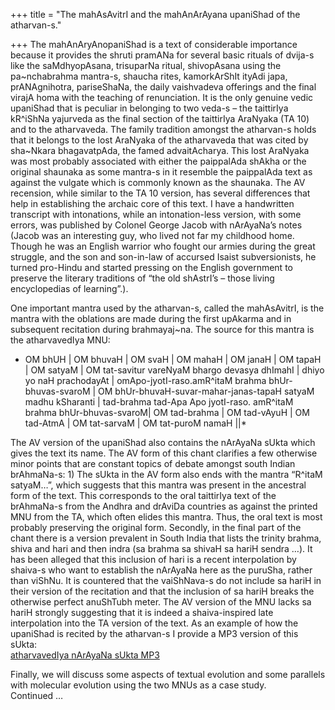 +++
title = "The mahAsAvitrI and the mahAnArAyana upaniShad of the atharvan-s."

+++
The mahAnAryAnopaniShad is a text of considerable importance because it
provides the shruti pramANa for several basic rituals of dvija-s like
the saMdhyopAsana, trisuparNa ritual, shivopAsana using the
pa\~nchabrahma mantra-s, shaucha rites, kamorkArShIt ityAdi japa,
prANAgnihotra, pariseShaNa, the daily vaishvadeva offerings and the
final virajA homa with the teaching of renunciation. It is the only
genuine vedic upaniShad that is peculiar in belonging to two veda-s –
the taittirIya kR^iShNa yajurveda as the final section of the taittirIya
AraNyaka (TA 10) and to the atharvaveda. The family tradition amongst
the atharvan-s holds that it belongs to the lost AraNyaka of the
atharvaveda that was cited by sha\~Nkara bhagavatpAda, the famed
advaitAcharya. This lost AraNyaka was most probably associated with
either the paippalAda shAkha or the original shaunaka as some mantra-s
in it resemble the paippalAda text as against the vulgate which is
commonly known as the shaunaka. The AV recension, while similar to the
TA 10 version, has several differences that help in establishing the
archaic core of this text. I have a handwritten transcript with
intonations, while an intonation-less version, with some errors, was
published by Colonel George Jacob with nArAyaNa’s notes (Jacob was an
interesting guy, who lived not far my childhood home. Though he was an
English warrior who fought our armies during the great struggle, and the
son and son-in-law of accursed Isaist subversionists, he turned
pro-Hindu and started pressing on the English government to preserve the
literary traditions of “the old shAstrI’s – those living encyclopedias
of learning”.).

One important mantra used by the atharvan-s, called the mahAsAvitrI, is
the mantra with the oblations are made during the first upAkarma and in
subsequent recitation during brahmayaj\~na. The source for this mantra
is the atharvavedIya MNU:  
* OM bhUH | OM bhuvaH | OM svaH | OM mahaH | OM janaH | OM tapaH | OM
satyaM | OM tat-savitur vareNyaM bhargo devasya dhImahI | dhiyo yo naH
prachodayAt | omApo-jyotI-raso.amR^itaM brahma bhUr-bhuvas-svaroM | OM
bhUr-bhuvaH-suvar-mahar-janas-tapaH satyaM madhu kSharanti | tad-brahma
tad-Apa Apo jyotI-raso. amR^itaM brahma bhUr-bhuvas-svaroM| OM
tad-brahma | OM tad-vAyuH | OM tad-AtmA | OM tat-sarvaM | OM tat-puroM
namaH ||*

The AV version of the upaniShad also contains the nArAyaNa sUkta which
gives the text its name. The AV form of this chant clarifies a few
otherwise minor points that are constant topics of debate amongst south
Indian brAhmaNa-s: 1) The sUkta in the AV form also ends with the mantra
“R^itaM satyaM…”, which suggests that this mantra was present in the
ancestral form of the text. This corresponds to the oral taittirIya text
of the brAhmaNa-s from the Andhra and drAviDa countries as against the
printed MNU from the TA, which often elides this mantra. Thus, the oral
text is most probably preserving the original form. Secondly, in the
final part of the chant there is a version prevalent in South India that
lists the trinity brahma, shiva and hari and then indra (sa brahma sa
shivaH sa hariH sendra …). It has been alleged that this inclusion of
hari is a recent interpolation by shaiva-s who want to establish the
nArAyaNa here as the puruSha, rather than viShNu. It is countered that
the vaiShNava-s do not include sa hariH in their version of the
recitation and that the inclusion of sa hariH breaks the otherwise
perfect anuShTubh meter. The AV version of the MNU lacks sa hariH
strongly suggesting that it is indeed a shaiva-inspired late
interpolation into the TA version of the text. As an example of how the
upaniShad is recited by the atharvan-s I provide a MP3 version of this
sUkta:  
[atharvavedIya nArAyaNa sUkta
MP3](https://app.box.com/s/65xmbh2ojgiexd0ldnxb)

Finally, we will discuss some aspects of textual evolution and some
parallels with molecular evolution using the two MNUs as a case study.  
Continued …
